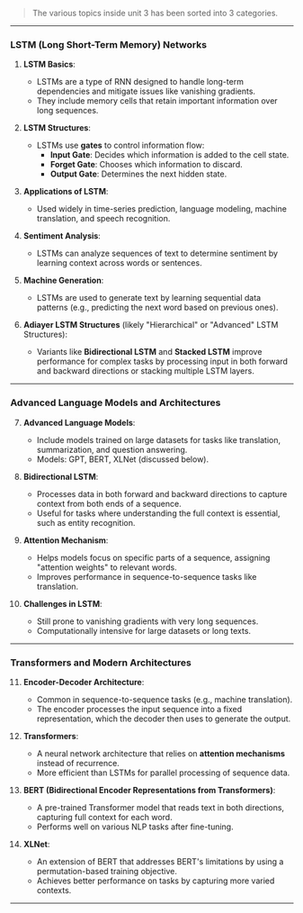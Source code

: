 > The various topics inside unit 3 has been sorted into 3 categories. 
---

### **LSTM (Long Short-Term Memory) Networks**

1. **LSTM Basics**:
   - LSTMs are a type of RNN designed to handle long-term dependencies and mitigate issues like vanishing gradients.
   - They include memory cells that retain important information over long sequences.

2. **LSTM Structures**:
   - LSTMs use **gates** to control information flow:
     - **Input Gate**: Decides which information is added to the cell state.
     - **Forget Gate**: Chooses which information to discard.
     - **Output Gate**: Determines the next hidden state.
   
3. **Applications of LSTM**:
   - Used widely in time-series prediction, language modeling, machine translation, and speech recognition.

4. **Sentiment Analysis**:
   - LSTMs can analyze sequences of text to determine sentiment by learning context across words or sentences.

5. **Machine Generation**:
   - LSTMs are used to generate text by learning sequential data patterns (e.g., predicting the next word based on previous ones).

6. **Adiayer LSTM Structures** (likely "Hierarchical" or "Advanced" LSTM Structures):
   - Variants like **Bidirectional LSTM** and **Stacked LSTM** improve performance for complex tasks by processing input in both forward and backward directions or stacking multiple LSTM layers.

---

### **Advanced Language Models and Architectures**

7. **Advanced Language Models**:
   - Include models trained on large datasets for tasks like translation, summarization, and question answering.
   - Models: GPT, BERT, XLNet (discussed below).

8. **Bidirectional LSTM**:
   - Processes data in both forward and backward directions to capture context from both ends of a sequence.
   - Useful for tasks where understanding the full context is essential, such as entity recognition.

9. **Attention Mechanism**:
   - Helps models focus on specific parts of a sequence, assigning "attention weights" to relevant words.
   - Improves performance in sequence-to-sequence tasks like translation.

10. **Challenges in LSTM**:
    - Still prone to vanishing gradients with very long sequences.
    - Computationally intensive for large datasets or long texts.

---

### **Transformers and Modern Architectures**

11. **Encoder-Decoder Architecture**:
    - Common in sequence-to-sequence tasks (e.g., machine translation).
    - The encoder processes the input sequence into a fixed representation, which the decoder then uses to generate the output.

12. **Transformers**:
    - A neural network architecture that relies on **attention mechanisms** instead of recurrence.
    - More efficient than LSTMs for parallel processing of sequence data.
   
13. **BERT (Bidirectional Encoder Representations from Transformers)**:
    - A pre-trained Transformer model that reads text in both directions, capturing full context for each word.
    - Performs well on various NLP tasks after fine-tuning.

14. **XLNet**:
    - An extension of BERT that addresses BERT's limitations by using a permutation-based training objective.
    - Achieves better performance on tasks by capturing more varied contexts.

---
